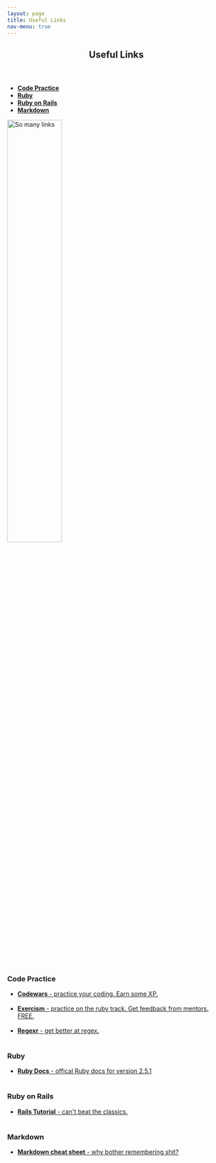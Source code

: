 ```yaml
---
layout: page
title: Useful Links
nav-menu: true
---
```


<!-- Main -->
<div id="main" class="alt">

  <!-- One -->
  <section id="one">
    <div class="inner">
      <header class="major">
        <h1>Useful Links</h1>
      </header>
  
  <ul>
    <li><a href="#code-practice" ><strong>Code Practice</strong></a></li>
    <li><a href="#ruby"><strong>Ruby</strong></a></li>
    <li><a href="#rails"><strong>Ruby on Rails</strong></a></li>
    <li><a href="#markdown"><strong>Markdown</strong></a></li>
  </ul>

  <img src="http://righthanddesign.com.au/blog/wp-content/uploads/2014/10/internet-links.jpg" title="So many links" style="width:50%;height:auto">


  <a name="code-practice"></a>
  <h3>Code Practice</h3>
  <ul>
    <li><a href="https://www.codewars.com/"><strong>Codewars</strong> - practice your coding. Earn some XP.</a></li><br />
    <li><a href="https://exercism.io/"><strong>Exercism</strong> - practice on the ruby track. Get feedback from mentors. FREE.</a></li><br />
    <li><a href="https://regexr.com/"><strong>Regexr</strong> - get better at regex.</a></li><br />
  </ul>

  <a name="ruby"></a>
  <h3>Ruby</h3>
  <ul>
    <li><a href="https://ruby-doc.org/core-2.5.1/"><strong>Ruby Docs</strong> - offical Ruby docs for version 2.5.1</a></li><br />
  </ul>

  <a name="rails"></a>
  <h3>Ruby on Rails</h3>
  <ul>
    <li><a href="https://www.railstutorial.org/book"><strong>Rails Tutorial</strong> - can't beat the classics.</a></li><br />
  </ul>

  <a name="markdown"></a>
  <h3>Markdown</h3>
  <ul>
    <li><a href="https://guides.github.com/pdfs/markdown-cheatsheet-online.pdf"><strong>Markdown cheat sheet</strong> - why bother remembering shit?</a></li><br />
  </ul>



</div>

